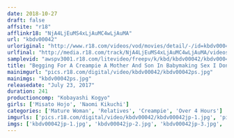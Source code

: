 ```yaml
---
date: 2018-10-27
draft: false
affsite: "r18"
afflinkr18: "NjA4LjEuMS4xLjAuMC4wLjAuMA"
url: "kbdv00042"
urloriginal: "http://www.r18.com/videos/vod/movies/detail/-/id=kbdv00042"
urlfinal: "http://media.r18.com/track/NjA4LjEuMS4xLjAuMC4wLjAuMA/videos/vod/movies/detail/-/id=kbdv00042"
samplevid: "awspv3001.r18.com/litevideo/freepv/k/kbd/kbdv00042/kbdv00042_dmb_w.mp4"
title: "Begging For A Creampie A Mother And Son In Babymaking Sex I Don't Care If I Get Pregnant, I Order You To Cum Inside Me!! 20 Couples"
mainimgurl: "pics.r18.com/digital/video/kbdv00042/kbdv00042ps.jpg"
mainimgs: "kbdv00042ps.jpg"
releasedate: "July 23, 2017"
duration: 241
productioncomp: "Kobayashi Kogyo"
girls: ['Misato Hojo', 'Naomi Kikuchi']
categories: ['Mature Woman', 'Relatives', 'Creampie', 'Over 4 Hours']
imgurls: ['pics.r18.com/digital/video/kbdv00042/kbdv00042jp-1.jpg', 'pics.r18.com/digital/video/kbdv00042/kbdv00042jp-2.jpg', 'pics.r18.com/digital/video/kbdv00042/kbdv00042jp-3.jpg', 'pics.r18.com/digital/video/kbdv00042/kbdv00042jp-4.jpg', 'pics.r18.com/digital/video/kbdv00042/kbdv00042jp-5.jpg', 'pics.r18.com/digital/video/kbdv00042/kbdv00042jp-6.jpg', 'pics.r18.com/digital/video/kbdv00042/kbdv00042jp-7.jpg', 'pics.r18.com/digital/video/kbdv00042/kbdv00042jp-8.jpg', 'pics.r18.com/digital/video/kbdv00042/kbdv00042jp-9.jpg', 'pics.r18.com/digital/video/kbdv00042/kbdv00042jp-10.jpg', 'pics.r18.com/digital/video/kbdv00042/kbdv00042jp-11.jpg', 'pics.r18.com/digital/video/kbdv00042/kbdv00042jp-12.jpg', 'pics.r18.com/digital/video/kbdv00042/kbdv00042jp-13.jpg', 'pics.r18.com/digital/video/kbdv00042/kbdv00042jp-14.jpg', 'pics.r18.com/digital/video/kbdv00042/kbdv00042jp-15.jpg', 'pics.r18.com/digital/video/kbdv00042/kbdv00042jp-16.jpg', 'pics.r18.com/digital/video/kbdv00042/kbdv00042jp-17.jpg', 'pics.r18.com/digital/video/kbdv00042/kbdv00042jp-18.jpg', 'pics.r18.com/digital/video/kbdv00042/kbdv00042jp-19.jpg', 'pics.r18.com/digital/video/kbdv00042/kbdv00042jp-20.jpg']
imgs: ['kbdv00042jp-1.jpg', 'kbdv00042jp-2.jpg', 'kbdv00042jp-3.jpg', 'kbdv00042jp-4.jpg', 'kbdv00042jp-5.jpg', 'kbdv00042jp-6.jpg', 'kbdv00042jp-7.jpg', 'kbdv00042jp-8.jpg', 'kbdv00042jp-9.jpg', 'kbdv00042jp-10.jpg', 'kbdv00042jp-11.jpg', 'kbdv00042jp-12.jpg', 'kbdv00042jp-13.jpg', 'kbdv00042jp-14.jpg', 'kbdv00042jp-15.jpg', 'kbdv00042jp-16.jpg', 'kbdv00042jp-17.jpg', 'kbdv00042jp-18.jpg', 'kbdv00042jp-19.jpg', 'kbdv00042jp-20.jpg']
---
```

